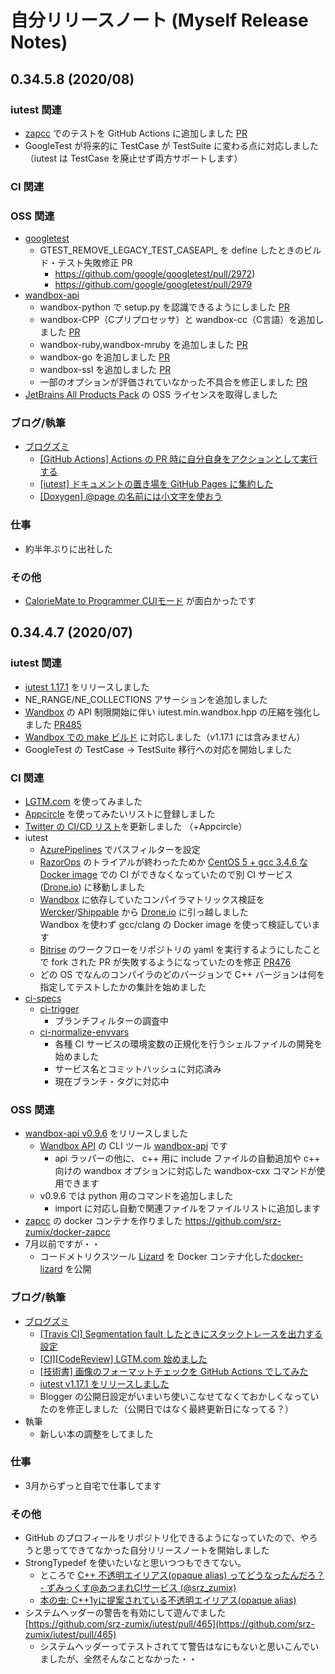# 自分リリースノート (Myself Release Notes)

## 0.34.5.8 (2020/08)

### iutest 関連

* [zapcc](https://github.com/yrnkrn/zapcc) でのテストを GitHub Actions に追加しました [PR](https://github.com/srz-zumix/iutest/pull/493)
* GoogleTest が将来的に TestCase が TestSuite に変わる点に対応しました（iutest は TestCase を廃止せず両方サポートします）

### CI 関連

### OSS 関連

* [googletest](https://github.com/google/googletest)
  * GTEST_REMOVE_LEGACY_TEST_CASEAPI_ を define したときのビルド・テスト失敗修正 PR
    * https://github.com/google/googletest/pull/2972)
    * https://github.com/google/googletest/pull/2979
* [wandbox-api](https://github.com/srz-zumix/wandbox-api)
  * wandbox-python で setup.py を認識できるようにしました [PR](https://github.com/srz-zumix/wandbox-api/pull/9)
  * wandbox-CPP（Cプリプロセッサ）と wandbox-cc（C言語）を追加しました [PR](https://github.com/srz-zumix/wandbox-api/pull/11)
  * wandbox-ruby,wandbox-mruby を追加しました [PR](https://github.com/srz-zumix/wandbox-api/pull/12)
  * wandbox-go を追加しました [PR](https://github.com/srz-zumix/wandbox-api/pull/13)
  * wandbox-ssl を追加しました [PR](https://github.com/srz-zumix/wandbox-api/pull/14)
  * 一部のオプションが評価されていなかった不具合を修正しました [PR](https://github.com/srz-zumix/wandbox-api/pull/11)
* [JetBrains All Products Pack](https://www.jetbrains.com/ja-jp/community/opensource/#support) の OSS ライセンスを取得しました

### ブログ/執筆

* [ブログズミ](https://srz-zumix.blogspot.com/2020/08/)
  * [[GitHub Actions] Actions の PR 時に自分自身をアクションとして実行する](https://srz-zumix.blogspot.com/2020/08/github-actions-actions-pr.html)
  * [[iutest] ドキュメントの置き場を GitHub Pages に集約した](https://srz-zumix.blogspot.com/2020/08/iutest-github-pages.html)
  * [[Doxygen] @page の名前には小文字を使おう](https://srz-zumix.blogspot.com/2020/08/doxygen-page.html)

### 仕事

* 約半年ぶりに出社した 

### その他

* [CalorieMate to Programmer CUIモード](https://t.co/77LHLWVXel?amp=1) が面白かったです

## 0.34.4.7 (2020/07)

### iutest 関連

* [iutest 1.17.1](https://github.com/srz-zumix/iutest/releases/tag/v1.17.1) をリリースしました
* NE_RANGE/NE_COLLECTIONS アサーションを追加しました
* [Wandbox](https://wandbox.org/) の API 制限開始に伴い iutest.min.wandbox.hpp の圧縮を強化しました [PR485](https://github.com/srz-zumix/iutest/pull/485)
* [Wandbox での make ビルド](https://github.com/srz-zumix/iutest/pull/491) に対応しました（v1.17.1 には含みません）
* GoogleTest の TestCase -> TestSuite 移行への対応を開始しました


### CI 関連

* [LGTM.com](https://lgtm.com/) を使ってみました
* [Appcircle](https://appcircle.io/) を使ってみたいリストに登録しました
* [Twitter の CI/CD リスト](https://twitter.com/i/lists/1037699078723854336)を更新しました （+Appcircle）
* iutest
  * [AzurePipelines](https://azure.microsoft.com/ja-jp/services/devops/pipelines/) でパスフィルターを設定
  * [RazorOps](http://razorops.com/) のトライアルが終わったためか [CentOS 5 + gcc 3.4.6 な Docker image]() での CI ができなくなっていたので別 CI サービス ([Drone.io](https://drone.io/)) に移動しました
  * [Wandbox](https://wandbox.org/) に依存していたコンパイラマトリックス検証を [Wercker](https://app.wercker.com/)/[Shippable](https://app.shippable.com/) から [Drone.io](https://drone.io/) に引っ越しました  
Wandbox を使わず gcc/clang の Docker image を使って検証しています
  * [Bitrise](https://www.bitrise.io/) のワークフローをリポジトリの yaml を実行するようにしたことで fork された PR が失敗するようになっていたのを修正 [PR476](https://github.com/srz-zumix/iutest/pull/476)
  * どの OS でなんのコンパイラのどのバージョンで C++ バージョンは何を指定してテストしたかの集計を始めました
* [ci-specs](https://github.com/srz-zumix/ci-specs)
  * [ci-trigger](https://github.com/srz-zumix/ci-trigger)
    * ブランチフィルターの調査中
  * [ci-normalize-envvars](https://github.com/srz-zumix/ci-normalize-envvars)
    * 各種 CI サービスの環境変数の正規化を行うシェルファイルの開発を始めました
    * サービス名とコミットハッシュに対応済み
    * 現在ブランチ・タグに対応中

### OSS 関連

* [wandbox-api v0.9.6](https://github.com/srz-zumix/wandbox-api/releases/tag/v0.9.6) をリリースしました
  * [Wandbox API](https://github.com/melpon/wandbox/blob/master/kennel2/API.rst) の CLI ツール [wandbox-api](https://github.com/srz-zumix/wandbox-api) です
    * api ラッパーの他に、 c++ 用に include ファイルの自動追加や c++ 向けの wandbox オプションに対応した wandbox-cxx コマンドが使用できます
  * v0.9.6 では python 用のコマンドを追加しました
    * import に対応し自動で関連ファイルをファイルリストに追加します
* [zapcc](https://github.com/yrnkrn/zapcc) の docker コンテナを作りました https://github.com/srz-zumix/docker-zapcc
* 7月以前ですが・・
  * コードメトリクスツール [Lizard](https://github.com/terryyin/lizard) を Docker コンテナ化した[docker-lizard](https://github.com/srz-zumix/docker-lizard) を公開

### ブログ/執筆

* [ブログズミ](https://srz-zumix.blogspot.com/2020/07/)
  * [[Travis CI] Segmentation fault したときにスタックトレースを出力する設定](https://srz-zumix.blogspot.com/2019/10/wiptravis-ci-segmentation-fault.html)
  * [[CI][CodeReview] LGTM.com 始めました](https://srz-zumix.blogspot.com/2020/06/cicodereview-lgtmcom.html)
  * [[技術書] 画像のフォーマットチェックを GitHub Actions でしてみた](https://srz-zumix.blogspot.com/2020/07/github-actions.html)
  * [iutest v1.17.1 をリリースしました](https://srz-zumix.blogspot.com/2020/07/iutest-v1171.html)
  * Blogger の公開日設定がいまいち使いこなせてなくておかしくなっていたのを修正しました（公開日ではなく最終更新日になってる？）
* 執筆
  * 新しい本の調整をしてました

### 仕事

* 3月からずっと自宅で仕事してます

### その他

* GitHub のプロフィールをリポジトリ化できるようになっていたので、やろうと思ってできてなかった自分リリースノートを開始しました
* StrongTypedef を使いたいなと思いつつもできてない。
  * ところで [C++ 不透明エイリアス(opaque alias) ってどうなったんだろ？ - ずみっくす@あつまれCIサービス (@srz_zumix)](https://twitter.com/srz_zumix/status/1283669007871033344)
  * [本の虫: C++1yに提案されている不透明エイリアス(opaque alias)](https://cpplover.blogspot.com/2013/09/c1yopaque-alias.html)
* システムヘッダーの警告を有効にして遊んでました [https://github.com/srz-zumix/iutest/pull/465](https://github.com/srz-zumix/iutest/pull/465)
  * システムヘッダーってテストされてて警告はなにもないと思いこんでいましたが、全然そんなことなかった・・
